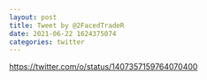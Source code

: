 ```yaml
--- 
layout: post 
title: Tweet by @2FacedTradeR 
date: 2021-06-22 1624375074 
categories: twitter 
--- 
```

https://twitter.com/o/status/1407357159764070400